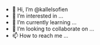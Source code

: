 - 👋 Hi, I’m @kallelsofien
- 👀 I’m interested in ...
- 🌱 I’m currently learning ...
- 💞️ I’m looking to collaborate on ...
- 📫 How to reach me ...

<!---
kallelsofien/kallelsofien is a ✨ special ✨ repository because its `README.md` (this file) appears on your GitHub profile.
You can click the Preview link to take a look at your changes.
--->
